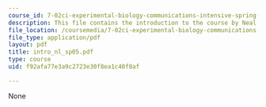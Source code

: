 ```yaml
---
course_id: 7-02ci-experimental-biology-communications-intensive-spring-2005
description: This file contains the introduction to the course by Neal Lerner.
file_location: /coursemedia/7-02ci-experimental-biology-communications-intensive-spring-2005/f92afa77e3a9c2723e30f8ea1c40f8af_intro_nl_sp05.pdf
file_type: application/pdf
layout: pdf
title: intro_nl_sp05.pdf
type: course
uid: f92afa77e3a9c2723e30f8ea1c40f8af

---
```

None